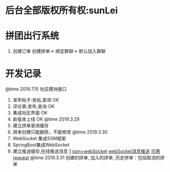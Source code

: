 # 后台全部版权所有权:sunLei
# 拼团出行系统
1. 创建订单
创建拼单-> 绑定群聊-> 默认加入群聊
# 开发记录
@time 2019.7.15 社区模块接口
1. 发布帖子:发帖,查询 OK
2. 评论表:发布,查询 OK
3. 集成社区界面 OK
4. 新版本上线 OK
@time 2019.3.29
1. 建立拼单查询缓存
2. 拼单创建只能删除，不能修改
@time 2019.3.30
1. WebSocket 集成SSM框架
2. SpringBoot集成WebSocket
3. 建立推送缓存,在线推送消息
[1](https://www.cnblogs.com/chenyuanbo/p/10060505.html)
[ssm+webSocket](https://blog.csdn.net/qq_33683097/article/details/80692886)
[webSocket消息推送](https://www.cnblogs.com/best/p/5695570.html)
[可用](https://blog.csdn.net/qq_35515521/article/details/78610847)
[request](https://blog.csdn.net/err118/article/details/78284129/)
@time 2019.3.31
创建的拼单,
加入的拼单,
历史拼单：包括取消的拼单


